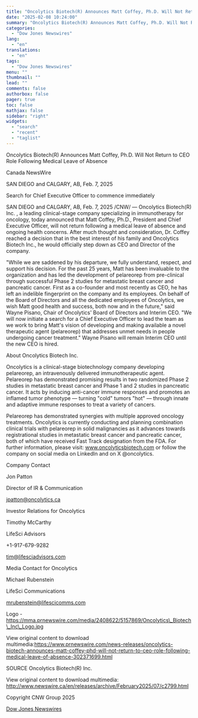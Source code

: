 ```yaml
---
title: "Oncolytics Biotech(R) Announces Matt Coffey, Ph.D. Will Not Return to CEO Role Following Medical Leave of Absence"
date: "2025-02-08 10:24:00"
summary: "Oncolytics Biotech(R) Announces Matt Coffey, Ph.D. Will Not Return to CEO Role Following Medical Leave of AbsenceCanada NewsWireSAN DIEGO and CALGARY, AB, Feb. 7, 2025Search for Chief Executive Officer to commence immediatelySAN DIEGO and CALGARY, AB, Feb. 7, 2025 /CNW/ — Oncolytics Biotech(R) Inc. , a leading clinical-stage company specializing..."
categories:
  - "Dow Jones Newswires"
lang:
  - "en"
translations:
  - "en"
tags:
  - "Dow Jones Newswires"
menu: ""
thumbnail: ""
lead: ""
comments: false
authorbox: false
pager: true
toc: false
mathjax: false
sidebar: "right"
widgets:
  - "search"
  - "recent"
  - "taglist"
---
```


Oncolytics Biotech(R) Announces Matt Coffey, Ph.D. Will Not Return to CEO Role Following Medical Leave of Absence

Canada NewsWire

SAN DIEGO and CALGARY, AB, Feb. 7, 2025

Search for Chief Executive Officer to commence immediately

SAN DIEGO and CALGARY, AB, Feb. 7, 2025 /CNW/ — Oncolytics Biotech(R) Inc. , a leading clinical-stage company specializing in immunotherapy for oncology, today announced that Matt Coffey, Ph.D., President and Chief Executive Officer, will not return following a medical leave of absence and ongoing health concerns. After much thought and consideration, Dr. Coffey reached a decision that in the best interest of his family and Oncolytics Biotech Inc., he would officially step down as CEO and Director of the company.

"While we are saddened by his departure, we fully understand, respect, and support his decision. For the past 25 years, Matt has been invaluable to the organization and has led the development of pelareorep from pre-clinical through successful Phase 2 studies for metastatic breast cancer and pancreatic cancer. First as a co-founder and most recently as CEO, he has left an indelible fingerprint on the company and its employees. On behalf of the Board of Directors and all the dedicated employees of Oncolytics, we wish Matt good health and success, both now and in the future," said Wayne Pisano, Chair of Oncolytics' Board of Directors and Interim CEO. "We will now initiate a search for a Chief Executive Officer to lead the team as we work to bring Matt's vision of developing and making available a novel therapeutic agent (pelareorep) that addresses unmet needs in people undergoing cancer treatment." Wayne Pisano will remain Interim CEO until the new CEO is hired.

About Oncolytics Biotech Inc.

Oncolytics is a clinical-stage biotechnology company developing pelareorep, an intravenously delivered immunotherapeutic agent. Pelareorep has demonstrated promising results in two randomized Phase 2 studies in metastatic breast cancer and Phase 1 and 2 studies in pancreatic cancer. It acts by inducing anti-cancer immune responses and promotes an inflamed tumor phenotype — turning "cold" tumors "hot" — through innate and adaptive immune responses to treat a variety of cancers.

Pelareorep has demonstrated synergies with multiple approved oncology treatments. Oncolytics is currently conducting and planning combination clinical trials with pelareorep in solid malignancies as it advances towards registrational studies in metastatic breast cancer and pancreatic cancer, both of which have received Fast Track designation from the FDA. For further information, please visit: www.oncolyticsbiotech.com or follow the company on social media on LinkedIn and on X @oncolytics.

Company Contact

Jon Patton

Director of IR & Communication

jpatton@oncolytics.ca

Investor Relations for Oncolytics

Timothy McCarthy

LifeSci Advisors

+1-917-679-9282

tim@lifesciadvisors.com

Media Contact for Oncolytics

Michael Rubenstein

LifeSci Communications

mrubenstein@lifescicomms.com

Logo - https://mma.prnewswire.com/media/2408622/5157869/Oncolytics\_Biotech\_Inc\_Logo.jpg

View original content to download multimedia:https://www.prnewswire.com/news-releases/oncolytics-biotech-announces-matt-coffey-phd-will-not-return-to-ceo-role-following-medical-leave-of-absence-302371699.html

SOURCE Oncolytics Biotech(R) Inc.

View original content to download multimedia: http://www.newswire.ca/en/releases/archive/February2025/07/c2799.html

Copyright CNW Group 2025

[Dow Jones Newswires](https://www.tradingview.com/news/DJN_DN20250207011764:0/)
